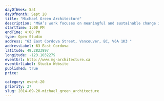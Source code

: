 ```yaml
---
dayOfWeek: Sat
dayOfMonth: Sept 20
title: "Michael Green Architecture"
description: "MGA’s work focuses on meaningful and sustainable change in building through innovation in building sciences and design. With projects around the world and a team of 25 designers and architects, we are vested in helping build healthier communities through architecture, interiors, landscape, and urban design."
startTime: 1:00 PM
endTime: 4:00 PM
type: Open Studio
address: "63 East Cordova Street, Vancouver, BC, V6A 1K3 "
addressLabel: 63 East Cordova
latitude: 49.2823897
longitude: -123.1032279
eventUrl: http://www.mg-architecture.ca
eventUrlLabel: Studio Website
published: true
price: 

category: event-20
priority: 27
slug: 2014-09-20-michael_green_architecture
---
```

